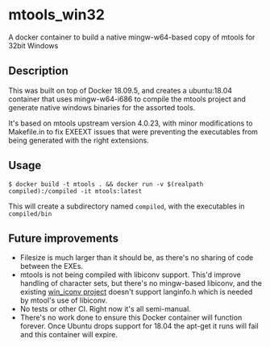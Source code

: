 # mtools_win32
A docker container to build a native mingw-w64-based copy of mtools for 32bit Windows

## Description

This was built on top of Docker 18.09.5, and creates a ubuntu:18.04 container that uses mingw-w64-i686 to 
compile the mtools project and generate native windows binaries for the assorted tools.

It's based on mtools upstream version 4.0.23, with minor modifications to Makefile.in to fix EXEEXT issues that were preventing the executables
from being generated with the right extensions.

## Usage

```
$ docker build -t mtools . && docker run -v $(realpath compiled):/compiled -it mtools:latest
```

This will create a subdirectory named ```compiled```, with the executables in ```compiled/bin```

## Future improvements

* Filesize is much larger than it should be, as there's no sharing of code between the EXEs.
* mtools is not being compiled with libiconv support. This'd improve handling of character sets, but there's no mingw-based libiconv, and the existing [win_iconv project](https://github.com/win-iconv/win-iconv) doesn't support langinfo.h which is needed by mtool's use of libiconv.
* No tests or other CI. Right now it's all semi-manual. 
* There's no work done to ensure this Docker container will function forever. Once Ubuntu drops support for 18.04 the apt-get it runs will fail and this container will expire.
